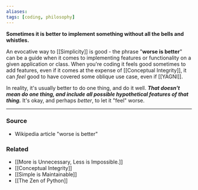 ```yaml
---
aliases: 
tags: [coding, philosophy]
---
```

**Sometimes it is better to implement something without all the bells and whistles.**

An evocative way to [[Simplicity]] is good - the phrase "**worse is better**" can be a guide when it comes to implementing features or functionality on a given application or class. When you're coding it feels good sometimes to add features, even if it comes at the expense of [[Conceptual Integrity]], it can *feel* good to have covered some oblique use case, even if [[YAGNI]].

In reality, it's usually better to do one thing, and do it well. ***That doesn't mean do one thing, and include all possible hypothetical features of that thing.*** It's okay, and perhaps *better*, to let it "feel" worse. 

---
### Source
- Wikipedia article "worse is better"

### Related
- [[More is Unnecessary, Less is Impossible.]]
- [[Conceptual Integrity]]
- [[Simple is Maintainable]]
- [[The Zen of Python]]
 